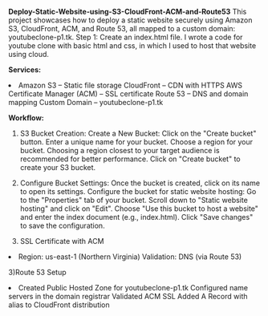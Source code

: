 **Deploy-Static-Website-using-S3-CloudFront-ACM-and-Route53**
This project showcases how to deploy a static website securely using Amazon S3, CloudFront, ACM, and Route 53, all mapped to a custom domain: youtubeclone-p1.tk.
Step 1: Create an index.html file. I wrote a code for youtube clone with basic html and css, in which I used to host that website using cloud.


**Services:**
<li>Amazon S3 – Static file storage
CloudFront – CDN with HTTPS
AWS Certificate Manager (ACM) – SSL certificate
Route 53 – DNS and domain mapping
Custom Domain – youtubeclone-p1.tk</li>


**Workflow:**
1) S3 Bucket Creation:
    Create a New Bucket:
  Click on the "Create bucket" button.
  Enter a unique name for your bucket.
  Choose a region for your bucket. Choosing a region closest to your target audience is recommended   for better performance.
  Click on "Create bucket" to create your S3 bucket.
2) Configure Bucket Settings:
Once the bucket is created, click on its name to open its settings.
Configure the bucket for static website hosting:
Go to the "Properties" tab of your bucket.
Scroll down to "Static website hosting" and click on "Edit".
Choose "Use this bucket to host a website" and enter the index document (e.g., index.html).
Click "Save changes" to save the configuration.
  

3) SSL Certificate with ACM

  <li>Region: us-east-1 (Northern Virginia)
  Validation: DNS (via Route 53)</li>

3)Route 53 Setup

  <li>Created Public Hosted Zone for youtubeclone-p1.tk
  Configured name servers in the domain registrar
  Validated ACM SSL
  Added A Record with alias to CloudFront distribution</li>

  

